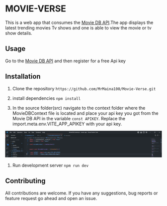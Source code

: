 # MOVIE-VERSE

This is a web app that consumes the [Movie DB API](https://www.themoviedb.org/).The app displays the latest trending movies Tv shows and one is able to view the movie or tv show details.

## Usage 

Go to the [Movie DB API](https://www.themoviedb.org/) and then register for a free Api key

## Installation

1. Clone the repository  ```https://github.com/MrMaina100/Movie-Verse.git```

1. install dependencies ```npm install```

1. In the source folder(src) navigate to the context folder where the MovieDBContext file is located and place your api key you got from the Movie DB API in the variable ```const APIKEY```.
Replace the import.meta.env.VITE_APP_APIKEY with your api key.

![api placement screenshot](/ScreenShots/Screenshot%20context.png)

1. Run development server  ```npm run dev```


## Contributing
All contributions are welcome. If you have any suggestions, bug reports or feature request go ahead and open an issue.



